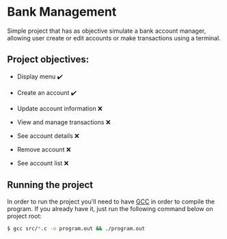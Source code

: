 # Bank Management

Simple project that has as objective simulate a bank account manager, allowing user create or edit accounts or make transactions using a terminal.

## Project objectives:

- Display menu :heavy_check_mark:

- Create an account :heavy_check_mark:

- Update account information :x:

- View and manage transactions :x:

- See account details :x:

- Remove account :x:

- See account list :x:

## Running the project

In order to run the project you'll need to have [GCC](https://gcc.gnu.org/) in order to
compile the program. If you already have it, just run the following command below on project
root:

```bash
$ gcc src/*.c -o program.out && ./program.out
```

